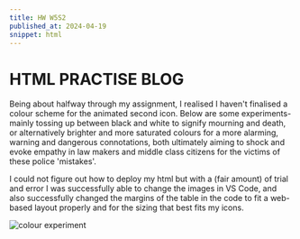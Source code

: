 ```yaml
---
title: HW W5S2
published_at: 2024-04-19
snippet: html
---
```


# HTML PRACTISE BLOG

Being about halfway through my assignment, I realised I haven't finalised a colour scheme for the animated second icon. Below are some experiments- mainly tossing up between black and white to signify mourning and death, or alternatively brighter and more saturated colours for a more alarming, warning and dangerous connotations, both ultimately aiming to shock and evoke empathy in law makers and middle class citizens for the victims of these police 'mistakes'. 

I could not figure out how to deploy my html but with a (fair amount) of trial and error I was successfully able to change the images in VS Code, and also successfully changed the margins of the table in the code to fit a web-based layout properly and for the sizing that best fits my icons.

![colour experiment](/w5/cig2.png)

